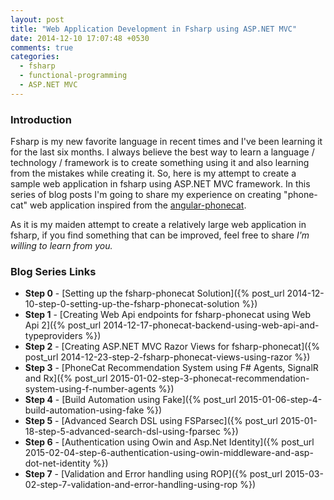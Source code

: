 ```yaml
---
layout: post
title: "Web Application Development in Fsharp using ASP.NET MVC"
date: 2014-12-10 17:07:48 +0530
comments: true
categories: 
  - fsharp
  - functional-programming
  - ASP.NET MVC
---
```


### Introduction

Fsharp is my new favorite language in recent times and I've been learning it for the last six months. I always believe the best way to learn a language / technology / framework is to create something using it and also learning from the mistakes while creating it. So, here is my attempt to create a sample web application in fsharp using ASP.NET MVC framework. In this series of blog posts I'm going to share my experience on creating "phone-cat" web application inspired from the [angular-phonecat](https://github.com/angular/angular-phonecat). 

As it is my maiden attempt to create a relatively large web application in fsharp, if you find something that can be improved, feel free to share *I'm willing to learn from you.*

### Blog Series Links

* **Step 0** - [Setting up the fsharp-phonecat Solution]({% post_url 2014-12-10-step-0-setting-up-the-fsharp-phonecat-solution %})
* **Step 1** - [Creating Web Api endpoints for fsharp-phonecat using Web Api 2]({% post_url 2014-12-17-phonecat-backend-using-web-api-and-typeproviders %})
* **Step 2** - [Creating ASP.NET MVC Razor Views for fsharp-phonecat]({% post_url 2014-12-23-step-2-fsharp-phonecat-views-using-razor %})
* **Step 3** - [PhoneCat Recommendation System using F# Agents, SignalR and Rx]({% post_url 2015-01-02-step-3-phonecat-recommendation-system-using-f-number-agents %})
* **Step 4** - [Build Automation using Fake]({% post_url 2015-01-06-step-4-build-automation-using-fake %})
* **Step 5** - [Advanced Search DSL using FSParsec]({% post_url 2015-01-18-step-5-advanced-search-dsl-using-fparsec %})
* **Step 6** - [Authentication using Owin and Asp.Net Identity]({% post_url 2015-02-04-step-6-authentication-using-owin-middleware-and-asp-dot-net-identity %})
* **Step 7** - [Validation and Error handling using ROP]({% post_url 2015-03-02-step-7-validation-and-error-handling-using-rop %})